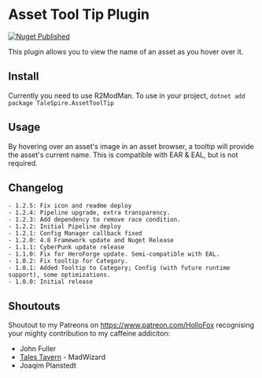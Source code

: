 # Asset Tool Tip Plugin
[![Nuget Published](https://github.com/TaleSpire-Modding/AssetToolTipPlugin/actions/workflows/release.yml/badge.svg)](https://github.com/TaleSpire-Modding/AssetToolTipPlugin/actions/workflows/release.yml)

This plugin allows you to view the name of an asset as you hover over it.

## Install
Currently you need to use R2ModMan. 
To use in your project, `dotnet add package TaleSpire.AssetToolTip`

## Usage
By hovering over an asset's image in an asset browser, a tooltip will provide the asset's current name.
This is compatible with EAR & EAL, but is not required.

## Changelog
```
- 1.2.5: Fix icon and readme deploy
- 1.2.4: Pipeline upgrade, extra transparency.
- 1.2.3: Add dependency to remove race condition.
- 1.2.2: Initial Pipeline deploy 
- 1.2.1: Config Manager callback fixed
- 1.2.0: 4.8 Framework update and Nuget Release
- 1.1.1: CyberPunk update release
- 1.1.0: Fix for HeroForge update. Semi-compatible with EAL.
- 1.0.2: Fix tooltip for Category.
- 1.0.1: Added Tooltip to Category; Config (with future runtime support), some optimizations.
- 1.0.0: Initial release
```

## Shoutouts
Shoutout to my Patreons on https://www.patreon.com/HolloFox recognising your
mighty contribution to my caffeine addiciton:
- John Fuller
- [Tales Tavern](https://talestavern.com/) - MadWizard
- Joaqim Planstedt
